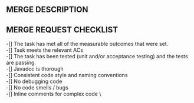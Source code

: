 ## MERGE DESCRIPTION


## MERGE REQUEST CHECKLIST
-[] The task has met all of the measurable outcomes that were set. \
-[] Task meets the relevant ACs \
-[] The task has been tested (unit and/or acceptance testing) and the tests are passing. \
-[] Javadoc is thorough \
-[] Consistent code style and naming conventions \
-[] No debugging code \
-[] No code smells / bugs \
-[] Inline comments for complex code \
